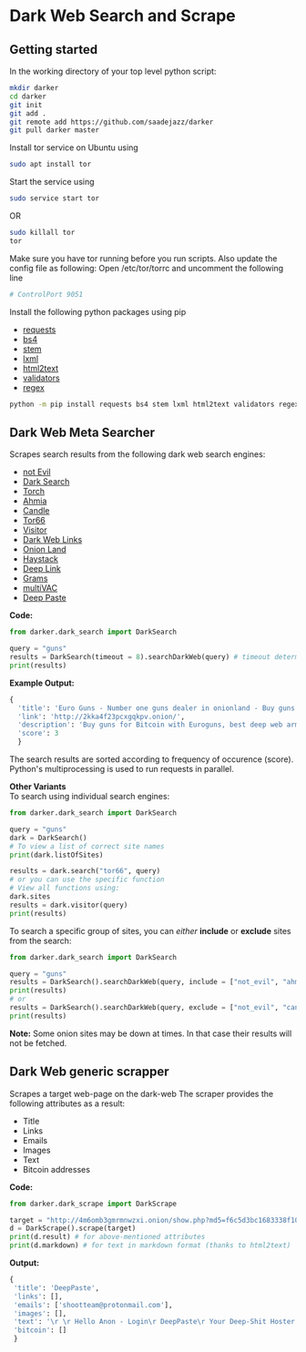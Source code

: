 # Dark Web Search and Scrape  

## Getting started  
In the working directory of your top level python script:  
```bash
mkdir darker
cd darker
git init
git add .
git remote add https://github.com/saadejazz/darker
git pull darker master
```
Install tor service on Ubuntu using  
```bash
sudo apt install tor
```
Start the service using  
```bash
sudo service start tor
```
OR  
```bash
sudo killall tor
tor
```
Make sure you have tor running before you run scripts. Also update the config file as following: Open /etc/tor/torrc and uncomment the following line  
```bash
# ControlPort 9051
```

Install the following python packages using pip  
* [requests](https://github.com/psf/requests)  
* [bs4](https://github.com/getanewsletter/BeautifulSoup4)  
* [stem](https://github.com/torproject/stem)  
* [lxml](https://github.com/lxml/lxml/) 
* [html2text](https://github.com/aaronsw/html2text)  
* [validators](https://github.com/kvesteri/validators) 
* [regex](https://bitbucket.org/mrabarnett/mrab-regex)  
```bash
python -m pip install requests bs4 stem lxml html2text validators regex
```

## Dark Web Meta Searcher  
Scrapes search results from the following dark web search engines:  
* [not Evil](https://hss3uro2hsxfogfq.onion.sh/index.php)  
* [Dark Search](https://darksearch.io)  
* [Torch](http://xmh57jrzrnw6insl.onion/4a1f6b371c/search.cgi)  
* [Ahmia](http://msydqstlz2kzerdg.onion/search/)  
* [Candle](http://gjobqjj7wyczbqie.onion/)  
* [Tor66](http://tor66sezptuu2nta.onion/search)  
* [Visitor](http://visitorfi5kl7q7i.onion/search/)  
* [Dark Web Links](http://www.bznjtqphs2lp4xdd.onion/cgi-bin/search/search.pl)  
* [Onion Land](http://3bbad7fauom4d6sgppalyqddsqbf5u5p56b5k5uk2zxsy3d6ey2jobad.onion/search)  
* [Haystack](http://haystakvxad7wbk5.onion/)  
* [Deep Link](http://deeplinkdeatbml7.onion/)  
* [Grams](http://grams7ebnju7gwjl.onion/results/index.php)  
* [multiVAC](http://multivacigqzqqon.onion/)  
* [Deep Paste](http://4m6omb3gmrmnwzxi.onion/)

**Code:**  
```python
from darker.dark_search import DarkSearch

query = "guns"
results = DarkSearch(timeout = 8).searchDarkWeb(query) # timeout determines wait time for request to EACH site.
print(results)

```
**Example Output:**  
```python
{
  'title': 'Euro Guns - Number one guns dealer in onionland - Buy guns and ammo for Bitcoin.',
  'link': 'http://2kka4f23pcxgqkpv.onion/',
  'description': 'Buy guns for Bitcoin with Euroguns, best deep web arms dealer. Buy guns without a permit.',
  'score': 3
  }
```
The search results are sorted according to frequency of occurence (score). Python's multiprocessing is used to run requests in parallel.    

**Other Variants**  
To search using individual search engines:  
```python
from darker.dark_search import DarkSearch

query = "guns"
dark = DarkSearch()
# To view a list of correct site names
print(dark.listOfSites)

results = dark.search("tor66", query)
# or you can use the specific function
# View all functions using:
dark.sites
results = dark.visitor(query)
print(results)
```

To search a specific group of sites, you can *either* **include** or **exclude** sites from the search:  
```python
from darker.dark_search import DarkSearch

query = "guns"
results = DarkSearch().searchDarkWeb(query, include = ["not_evil", "ahmia", "dark_search"])
print(results)
# or
results = DarkSearch().searchDarkWeb(query, exclude = ["not_evil", "candle", "grams"])
print(results)

```

**Note:** Some onion sites may be down at times. In that case their results will not be fetched.  

## Dark Web generic scrapper  
Scrapes a target web-page on the dark-web 
The scraper provides the following attributes as a result:  
* Title  
* Links  
* Emails  
* Images  
* Text  
* Bitcoin addresses  

**Code:**  
```python
from darker.dark_scrape import DarkScrape

target = "http://4m6omb3gmrmnwzxi.onion/show.php?md5=f6c5d3bc1683338f103b18951b725551"
d = DarkScrape().scrape(target)
print(d.result) # for above-mentioned attributes
print(d.markdown) # for text in markdown format (thanks to html2text)

```

**Output:**  
```python
{
 'title': 'DeepPaste',
 'links': [],
 'emails': ['shootteam@protonmail.com'],
 'images': [],
 'text': '\r \r Hello Anon - Login\r DeepPaste\r Your Deep-Shit Hoster for special shit\r \r Results for f6c5d3bc1683338f103b18951b725551:hand guns and riffles Anon, March 27, 2019 - 4:32 am UTCbuy guns, full auto assault rifles, pistols, grenade launchers, etc.we ship all around america and europe.for more info or questions contact us via shootteam@protonmail.comViews: 1937 \xa0\xa0 Voting: 0 \xa0 ↑ Up \xa0 ↓ DownLogin to voteComments:-__________________________________Add a comment:Name: Anon  Captcha:    \r \r \r Last Public Pastes\r Top Last Public Pastes\r Search Pastes... \r Infos about DeepPaste\r \r For new tea:BTC: 14US287mkpaMYFszkSw2dcEZtdMi3UQak6\r Views Today: 110.432 - Views Yesterday: 337.759\r \r \r \r ',
 'bitcoin': []
 }
```
